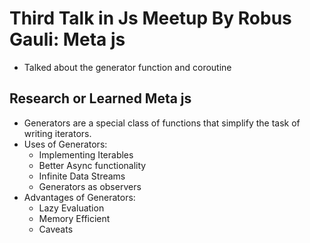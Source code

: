 # Third Talk in Js Meetup By Robus Gauli: Meta js

- Talked about the generator function and coroutine

## Research or Learned Meta js

- Generators are a special class of functions that simplify the task of writing iterators.
- Uses of Generators:
    -   Implementing Iterables
    -   Better Async functionality
    -   Infinite Data Streams
    -   Generators as observers
- Advantages of Generators:
    -   Lazy Evaluation
    -   Memory Efficient
    -   Caveats